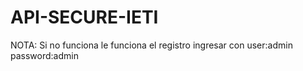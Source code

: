# API-SECURE-IETI
NOTA:
Si no funciona le funciona el registro
ingresar con 
user:admin
password:admin
